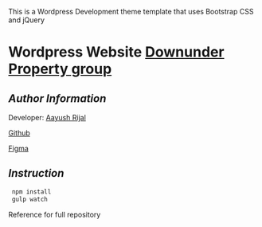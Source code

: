 This is a Wordpress Development theme template that uses Bootstrap CSS and jQuery

# Wordpress Website [Downunder Property group](http://www.test.com.au/)

## _Author Information_

Developer: [Aayush Rijal](https://aayushrijal.info/)

[Github](https://github.com/aayushrijal91/downunderpropertygroup)

[Figma](https://www.figma.com/file/GqmhhijRZfUJboZqbljwsl/Custom-website?node-id=86%3A430&mode=dev)

## _Instruction_

```bash
 npm install
 gulp watch
 ```

Reference for full repository

